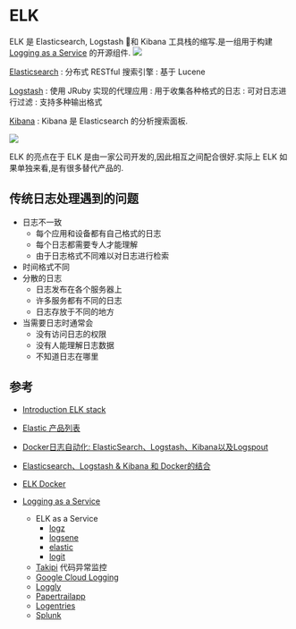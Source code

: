 # ELK

ELK 是 Elasticsearch, Logstash 和 Kibana 工具栈的缩写.是一组用于构建 [Logging as a Service] 的开源组件.
![](https://upload.wikimedia.org/wikipedia/commons/9/9c/Logging_as_a_Service_Architectural_Model.jpg)

[Elasticsearch](https://github.com/elastic/elasticsearch)
: 分布式 RESTful 搜索引擎
: 基于 Lucene

[Logstash](https://github.com/elastic/logstash)
: 使用 JRuby 实现的代理应用
: 用于收集各种格式的日志
: 可对日志进行过滤
: 支持多种输出格式

[Kibana](https://github.com/elastic/kibana)
: Kibana 是 Elasticsearch 的分析搜索面板.

![](http://plantuml.com/plantuml/svg/IybCBqeio51mLwZcKW22eiIyx9JC8bkV82umFoy_9LKXkZWZiI3LDYc_8jOQB9gQaWuKpKdDipMCvUBCoK-FJixFoI-oLL9sStCsDpPJqYakgSn9jKtBpCb9JT79IKnApR6riKdBpoknyybFBov9BCwmIIhIjmCBAGJuU_g5w0PxHhdQAbaesJsRiktbx3QT5yiNFvitGUVPZjRd4zfqdatVzdBwbgUx-fzsJ7_QCyr67smObB83kg8uDR4eEGFk46TpDpVy3d7DIImkoKo6wCFjcgThPpnjMg7pRCASvriMwJpjQ0Cw2jFsyjGakDN6PY3ByLdjdPcKc9U8nyw97S_xDc3O0WvxO6Zhsa4ShMi7j1Og2Z8-9p_PLgb42I5Wg-JguwqGK9IVd5fShCHL2m00)

ELK 的亮点在于 ELK 是由一家公司开发的,因此相互之间配合很好.实际上 ELK 如果单独来看,是有很多替代产品的.


## 传统日志处理遇到的问题
* 日志不一致
	* 每个应用和设备都有自己格式的日志
	* 每个日志都需要专人才能理解
	* 由于日志格式不同难以对日志进行检索
* 时间格式不同
* 分散的日志
	* 日志发布在各个服务器上
	* 许多服务都有不同的日志
	* 日志存放于不同的地方
* 当需要日志时通常会
	* 没有访问日志的权限
	* 没有人能理解日志数据
	* 不知道日志在哪里

## 参考
* [Introduction ELK stack](https://www.elastic.co/webinars/introduction-elk-stack)
* [Elastic 产品列表](https://www.elastic.co/products)
* [Docker日志自动化: ElasticSearch、Logstash、Kibana以及Logspout](http://dockone.io/article/373)
* [Elasticsearch、Logstash & Kibana 和 Docker的结合](http://dockone.io/article/58)
* [ELK Docker](http://elk-docker.readthedocs.org/)
* [Logging as a Service]
	* ELK as a Service
		* [logz](http://logz.io/product/)
		* [logsene](https://sematext.com/logsene/)
		* [elastic](https://www.elastic.co/subscriptions)
		* [logit](https://logit.io/)
	* [Takipi](http://takipi.com) 代码异常监控
	* [Google Cloud Logging](https://cloud.google.com/logging/docs/)
	* [Loggly](https://www.loggly.com/)
	* [Papertrailapp](https://papertrailapp.com/)
	* [Logentries](https://logentries.com/)
	* [Splunk](http://www.splunk.com/)


   [Logging as a Service]: https://en.wikipedia.org/wiki/Logging_as_a_service
